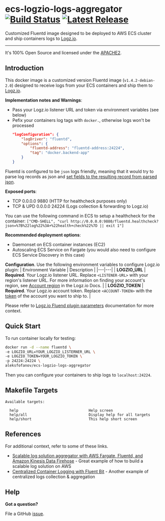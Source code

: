 <!-- This file was automatically generated by the `build-harness`. Make all changes to `README.yaml` and run `make readme` to rebuild this file. -->

# ecs-logzio-logs-aggregator [![Build Status](https://travis-ci.org/aleks-fofanov/ecs-logzio-logs-aggregator.svg?branch=master)](https://travis-ci.org/aleks-fofanov/ecs-logzio-logs-aggregator) [![Latest Release](https://img.shields.io/github/release/aleks-fofanov/ecs-logzio-logs-aggregator.svg)](https://github.com/aleks-fofanov/ecs-logzio-logs-aggregator/releases/latest)


Customized Fluentd image designed to be deployed to AWS ECS cluster and ship containers logs to
[Logz.io](https://logz.io/).


---


It's 100% Open Source and licensed under the [APACHE2](LICENSE).









## Introduction

This docker image is a customized version Fluentd image (`v1.4.2-debian-2.0`) designed to receive logs from your
ECS containers and ship them to [Logz.io](https://logz.io/).

**Implementation notes and Warnings**:
- Pass your Logz.io listener URL and token via environment variables (see below)
- Pefix your containers log tags with `docker.`, otherwise logs won't be processed
  ```json
  "logConfiguration": {
      "logDriver": "fluentd",
      "options": {
          "fluentd-address": "fluentd-address:24224",
          "tag": "docker.backend-app"
      }
  }
  ```

Fluentd is configured to be `json` logs friendly, meaning that it would try to parse log records as json
  and [set fields to the resulting record from parsed json](https://docs.fluentd.org/filter/parser#reserve_data).

**Exposed ports**:
- TCP 0.0.0.0 9880 (HTTP for healthcheck purposes only)
- TCP & UPD 0.0.0.0 24224 (Logs collection & forwarding to Logz.io)

You can use the following command in ECS to setup a healthcheck for the container:
   `["CMD-SHELL", "curl http://0.0.0.0:9880/fluentd.healthcheck?json=%7B%22log%22%3A+%22health+check%22%7D || exit 1"]`

**Recommended deployment options**:
- Daemonset on ECS container instances (EC2)
- Autoscaling ECS Service on Fargate (you would also need to configure ECS Service Discovery in this case)

**Configuration**. Use the following environment variables to configure Logz.io plugin:
| Environment Variable | Description |
|---|---|
| **LOGZIO_URL** | **Required**. Your Logz.io listener URL. Replace `<LISTENER-URL>` with your region's listener URL. For more information on finding your account's region, see [Account region](https://docs.logz.io/user-guide/accounts/account-region.html) in the Logz.io Docs. |
| **LOGZIO_TOKEN** | **Required**. Your Logz.io account token. Replace `<ACCOUNT-TOKEN>` with the [token](https://app.logz.io/#/dashboard/settings/general) of the account you want to ship to. |

Please refer to
[Logz.io Fluend plugin parameters](https://github.com/logzio/fluent-plugin-logzio#parameters)
documentation for more context.


## Quick Start

To run container locally for testing:
```bash
docker run -d --name fluentd \
-e LOGZIO_URL=YOUR_LOGZIO_LISTERNER_URL \
-e LOGZIO_TOKEN=YOUR_LOGZIO_TOKEN \
-p 24224:24224 \
aleksfofanov/ecs-logzio-logs-aggregator
```
Then you can configure your containers to ship logs to `localhost:24224`.




## Makefile Targets
```
Available targets:

  help                                Help screen
  help/all                            Display help for all targets
  help/short                          This help short screen

```




## References

For additional context, refer to some of these links. 

- [Scalable log solution aggregator with AWS Fargate, Fluentd, and Amazon Kinesis Data Firehose](https://aws.amazon.com/blogs/compute/building-a-scalable-log-solution-aggregator-with-aws-fargate-fluentd-and-amazon-kinesis-data-firehose/) - Great example of how to build a scalable log solution on AWS
- [Centralized Container Logging with Fluent Bit](https://aws.amazon.com/blogs/opensource/centralized-container-logging-fluent-bit/) - Another example of centralized logs collection & aggregation


## Help

**Got a question?**

File a GitHub [issue](https://github.com/aleks-fofanov/ecs-logzio-logs-aggregator/issues).


